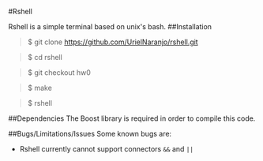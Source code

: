 #Rshell

Rshell is a simple terminal based on unix's bash.
##Installation

>$ git clone https://github.com/UrielNaranjo/rshell.git

>$ cd rshell

>$ git checkout hw0

>$ make

>$ rshell

##Dependencies
The Boost library is required in order to compile this code.

##Bugs/Limitations/Issues
Some known bugs are: 
* Rshell currently cannot support connectors `&&` and `||`

